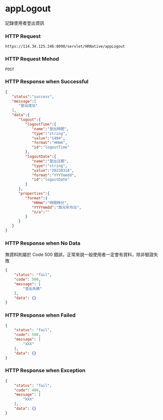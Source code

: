 # appLogout
記錄使用者登出資訊

### HTTP Request
```
https://114.34.125.246:8090/servlet/HRNative/appLogout
```

### HTTP Request Mehod
```
POST
```

### HTTP Response when Successful
```json
{
   "status":"success",
   "message":[
      "登出成功"
   ],
   "data":{
      "logout":{
         "logoutTime":{
            "name":"登出時間",
            "type":"string",
            "value":"1404",
            "format":"HHmm",
            "id":"logoutTime"
         },
         "logoutDate":{
            "name":"登出日期",
            "type":"string",
            "value":"20220318",
            "format":"YYYYmmdd",
            "id":"logoutDate"
         }
      },
      "properties":{
         "format":{
            "HHmm":"時間時分",
            "YYYYmmdd":"西元年月日",
            "n/a":""
         }
      }
   }
}
```

### HTTP Response when No Data
無資料則屬於 Code 500 錯誤，正常來說一般使用者一定會有資料，除非驗證失敗
```json
{
    "status": "fail",
    "code": 500,
    "message": [
        "登出失敗"
    ],
    "data": {}
}
```

### HTTP Response when Failed
```json
{
    "status": "fail",
    "code": 500,
    "message": [
        "XXX"
    ],
    "data": {}
}
```

### HTTP Response when Exception
```json
{
    "status": "fail",
    "code": 406,
    "message": [
        "XXX"
    ],
    "data": {}
}
```
